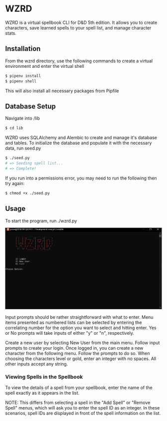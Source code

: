 # WZRD

WZRD is a virtual spellbook CLI for D&D 5th edition. It allows you to create characters, save learned spells to your spell list, and manage character stats.

## Installation

From the wzrd directory, use the following commands to create a virtual environment and enter the virtual shell

```bash
$ pipenv install
$ pipenv shell
```

This will also install all necessary packages from Pipfile

## Database Setup

Navigate into /lib

```bash
$ cd lib
```

WZRD uses SQLAlchemy and Alembic to create and manage it's database and tables. To initialize the database and populate it with the necessary data, run seed.py

```bash
$ ./seed.py
# => Seeding spell list...
# => Complete!
```

If you run into a permissions error, you may need to run the following then try again:

```bash
$ chmod +x ./seed.py
```

## Usage

To start the program, run ./wzrd.py

![Main Screen](image.png)

Input prompts should be rather straightforward with what to enter.
Menu items presented as numbered lists can be selected by entering the correlating number for the option you want to select and hitting enter.
Yes or No prompts will take inputs of either "y" or "n", respectively.

Create a new user by selecting New User from the main menu. Follow input prompts to create your login. Once logged in, you can create a new character from the following menu. Follow the prompts to do so. When choosing the characters level or gold, enter an integer with no spaces. All other inputs accept any string.

### Viewing Spells in the Spellbook

To view the details of a spell from your spellbook, enter the name of the spell exactly as it appears in the list.

NOTE: This differs from selecting a spell in the "Add Spell" or "Remove Spell" menus, which will ask you to enter the spell ID as an integer. In these scenarios, spell IDs are displayed in front of the spell information on the list.
